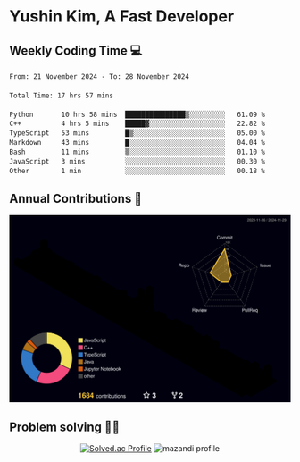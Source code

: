 # Yushin Kim, A Fast Developer

## Weekly Coding Time 💻

<!--START_SECTION:waka-->

```txt
From: 21 November 2024 - To: 28 November 2024

Total Time: 17 hrs 57 mins

Python       10 hrs 58 mins  ███████████████▒░░░░░░░░░   61.09 %
C++          4 hrs 5 mins    █████▓░░░░░░░░░░░░░░░░░░░   22.82 %
TypeScript   53 mins         █▒░░░░░░░░░░░░░░░░░░░░░░░   05.00 %
Markdown     43 mins         █░░░░░░░░░░░░░░░░░░░░░░░░   04.04 %
Bash         11 mins         ▒░░░░░░░░░░░░░░░░░░░░░░░░   01.10 %
JavaScript   3 mins          ░░░░░░░░░░░░░░░░░░░░░░░░░   00.30 %
Other        1 min           ░░░░░░░░░░░░░░░░░░░░░░░░░   00.18 %
```

<!--END_SECTION:waka-->

## Annual Contributions 🏃

![](./profile-3d-contrib/profile-night-rainbow.svg)

## Problem solving 👨‍💻

<div align="center">

[![Solved.ac Profile](http://mazassumnida.wtf/api/v2/generate_badge?boj=kys010306)](https://solved.ac/kys010306)
![mazandi profile](http://mazandi.herokuapp.com/api?handle=kys010306&theme=dark)

</div>
